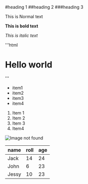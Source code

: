 #heading 1
##heading 2
###heading 3

This is Normal text

**This is bold text**

_This is italic text_

'''html 
<h1>Hello world</h1>
'''


- item1
- item2
- item3
- item4


1. Item 1
2. Item 2
3. Item 3
4. Item4

![Image not found](D:\Photo\M-logo.jpg)


|name|roll|age|
|----|----|---|
|Jack|14  |24 |
|John|6   |23 |
|Jessy|10 |23 |
